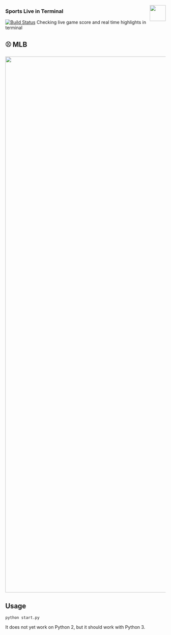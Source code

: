 <img src="https://user-images.githubusercontent.com/22522811/46264736-c27ec980-c4d4-11e8-8bf2-a20e94e9dd31.jpg" 
width="50"
align="right"/>

### Sports Live in Terminal
[![Build Status](https://travis-ci.org/keyanyang/scoreboard.svg?branch=master)](https://travis-ci.org/keyanyang/scoreboard)
Checking live game score and real time highlights in terminal 

## :baseball: MLB
<img src="https://user-images.githubusercontent.com/22522811/46264978-22766f80-c4d7-11e8-8e16-1dba8c0492d3.png"
width="1680">

## Usage
`python start.py`

It does not yet work on Python 2, but it should work with Python 3.

